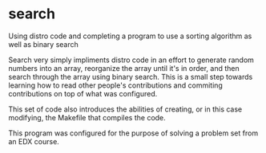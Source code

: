 search
======

Using distro code and completing a program to use a sorting algorithm as well as binary search

Search very simply impliments distro code in an effort to generate random numbers into an array, reorganize the array until it's in order, and then search through the array using binary search. This is a small step towards learning how to read other people's contributions and commiting contributions on top of what was configured.

This set of code also introduces the abilities of creating, or in this case modifying, the Makefile that compiles the code.

This program was configured for the purpose of solving a problem set from an EDX course.
